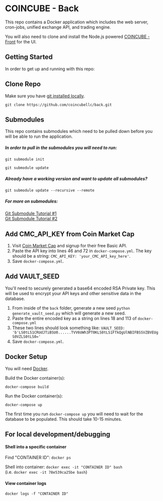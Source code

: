 # COINCUBE - Back
This repo contains a Docker application which includes the web server, cron-jobs, unified exchange API, and trading engine.<br>

You will also need to clone and install the Node.js powered <a href="https://github.com/coincubellc/front">COINCUBE - Front</a> for the UI.

## Getting Started
In order to get up and running with this repo:

## Clone Repo
Make sure you have <a href="https://git-scm.com/book/en/v2/Getting-Started-Installing-Git">git installed locally</a>.<br>
```
git clone https://github.com/coincubellc/back.git
```
## Submodules
This repo contains submodules which need to be pulled down before you will be able to run the application.<br>

##### In order to pull in the submodules you will need to run:
```
git submodule init
```

```
git submodule update
```

##### Already have a working version and want to update all submodules?
```
git submodule update --recursive --remote
```

##### For more on submodules:
<a href="https://git-scm.com/book/en/v2/Git-Tools-Submodules">Git Submodule Tutorial #1</a><br>
<a href="https://git.wiki.kernel.org/index.php/GitSubmoduleTutorial">Git Submodule Tutorial #2</a>

## Add CMC_API_KEY from Coin Market Cap
1. Visit <a href="https://pro.coinmarketcap.com/signup/">Coin Market Cap</a> and signup for their free Basic API. 
2. Paste the API key into lines 46 and 72 in `docker-compose.yml`. The key should be a string: `CMC_API_KEY: 'your_CMC_API_key_here'`.
3. Save `docker-compose.yml`.

## Add VAULT_SEED
<p>You'll need to securely generated a base64 encoded RSA Private key. This will be used to encrypt your API keys and other sensitive data in the database.
</p>

1. From inside of the `back` folder, generate a new seed `python generate_vault_seed.py` which will generate a new seed.
2. Paste the entire encoded key as a string on lines 18 and 113 of `docker-compose.yml`
3. These two lines should look something like: `VAULT_SEED: 'b'LS0tLS1CRUdJTiBSU0......TVV6UWh3PT0KLS0tLS1FTkQgUlNBIFBSSVZBVEUgS0VZLS0tLS0='`
4. Save `docker-compose.yml`.

## Docker Setup
You will need <a href="https://docker.com" target="_blank">Docker</a>.

Build the Docker container(s):
```
docker-compose build
```

Run the Docker container(s):
```
docker-compose up
```

The first time you run `docker-compose up` you will need to wait for the database to be populated. This should take 10-15 minutes.


## For local development/debugging
#### Shell into a specific container
Find "CONTAINER ID": `docker ps`<br>

Shell into container: `docker exec -it "CONTAINER ID" bash`<br>
(i.e. `docker exec -it 78e539ca25be bash`)

#### View container logs
`docker logs -f "CONTAINER ID"`